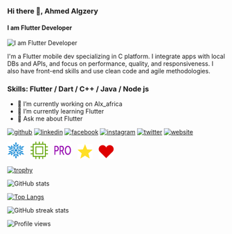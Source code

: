 ### Hi there 👋, Ahmed Algzery
#### I am Flutter Developer
![I am Flutter Developer](https://global-uploads.webflow.com/618fa90c201104b94458e1fb/639c3c525c917da45740ab15_Best-Flutter-app-development-tools-and-app-builders_MAin-Image.jpg)

I'm a Flutter mobile dev specializing in C platform. I integrate apps with local DBs and APIs, and focus on performance, quality, and responsiveness. I also have front-end skills and use clean code and agile methodologies.

### Skills: Flutter / Dart / C++ / Java / Node js

- 🔭 I’m currently working on Alx_africa 
- 🌱 I’m currently learning Flutter 
- 💬 Ask me about Flutter 


[<img src='https://cdn.jsdelivr.net/npm/simple-icons@3.0.1/icons/github.svg' alt='github' height='40'>](https://github.com/ahmedalgzery)  [<img src='https://cdn.jsdelivr.net/npm/simple-icons@3.0.1/icons/linkedin.svg' alt='linkedin' height='40'>](https://www.linkedin.com/in/%D9%90%D9%90ahmed-algzery//)  [<img src='https://cdn.jsdelivr.net/npm/simple-icons@3.0.1/icons/facebook.svg' alt='facebook' height='40'>](https://www.facebook.com/profile.php?id=100014851561834)  [<img src='https://cdn.jsdelivr.net/npm/simple-icons@3.0.1/icons/instagram.svg' alt='instagram' height='40'>](https://www.instagram.com/ahmed_algzery_/)  [<img src='https://cdn.jsdelivr.net/npm/simple-icons@3.0.1/icons/twitter.svg' alt='twitter' height='40'>](https://twitter.com/Ahmed__Algzery)  [<img src='https://cdn.jsdelivr.net/npm/simple-icons@3.0.1/icons/icloud.svg' alt='website' height='40'>](https://www.instagram.com/ahmed_algzery_/)  

<a href='https://archiveprogram.github.com/'><img src='https://raw.githubusercontent.com/acervenky/animated-github-badges/master/assets/acbadge.gif' width='40' height='40'></a> <a href='https://docs.github.com/en/developers'><img src='https://raw.githubusercontent.com/acervenky/animated-github-badges/master/assets/devbadge.gif' width='40' height='40'></a> <a href='https://github.com/pricing'><img src='https://raw.githubusercontent.com/acervenky/animated-github-badges/master/assets/pro.gif' width='40' height='40'></a> <a href='https://stars.github.com/'><img src='https://raw.githubusercontent.com/acervenky/animated-github-badges/master/assets/starbadge.gif' width='35' height='35'></a> <a href='https://docs.github.com/en/github/supporting-the-open-source-community-with-github-sponsors'><img src='https://raw.githubusercontent.com/acervenky/animated-github-badges/master/assets/sponsorbadge.gif' width='35' height='35'></a> 

[![trophy](https://github-profile-trophy.vercel.app/?username=ahmedalgzery)](https://github.com/ryo-ma/github-profile-trophy)

![GitHub stats](https://github-readme-stats.vercel.app/api?username=ahmedalgzery&show_icons=true&count_private=true)

[![Top Langs](https://github-readme-stats.vercel.app/api/top-langs/?username=ahmedalgzery)](https://github.com/anuraghazra/github-readme-stats) 

<!-- ![GitHub metrics](https://metrics.lecoq.io/ahmedalgzery)   -->

![GitHub streak stats](https://streak-stats.demolab.com/?user=ahmedalgzery)

![Profile views](https://gpvc.arturio.dev/ahmedalgzery)  
